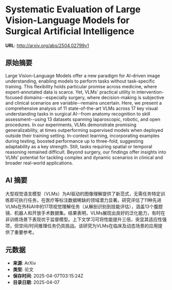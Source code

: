 # Systematic Evaluation of Large Vision-Language Models for Surgical Artificial Intelligence

**URL**: http://arxiv.org/abs/2504.02799v1

## 原始摘要

Large Vision-Language Models offer a new paradigm for AI-driven image
understanding, enabling models to perform tasks without task-specific training.
This flexibility holds particular promise across medicine, where
expert-annotated data is scarce. Yet, VLMs' practical utility in
intervention-focused domains--especially surgery, where decision-making is
subjective and clinical scenarios are variable--remains uncertain. Here, we
present a comprehensive analysis of 11 state-of-the-art VLMs across 17 key
visual understanding tasks in surgical AI--from anatomy recognition to skill
assessment--using 13 datasets spanning laparoscopic, robotic, and open
procedures. In our experiments, VLMs demonstrate promising generalizability, at
times outperforming supervised models when deployed outside their training
setting. In-context learning, incorporating examples during testing, boosted
performance up to three-fold, suggesting adaptability as a key strength. Still,
tasks requiring spatial or temporal reasoning remained difficult. Beyond
surgery, our findings offer insights into VLMs' potential for tackling complex
and dynamic scenarios in clinical and broader real-world applications.


## AI 摘要

大型视觉语言模型（VLMs）为AI驱动的图像理解提供了新范式，无需任务特定训练即可执行任务，在医疗等标注数据稀缺的领域潜力显著。研究评估了11种先进VLMs在外科AI中的17项视觉理解任务（从解剖识别到技能评估），涵盖13个腹腔镜、机器人和开放手术数据集。结果表明，VLMs展现出良好的泛化能力，有时在非训练场景下表现优于监督模型。上下文学习可将性能提升三倍，突显其适应性强项，但空间/时间推理任务仍具挑战。该研究为VLMs在临床及动态场景的应用提供了重要参考。

## 元数据

- **来源**: ArXiv
- **类型**: 论文
- **保存时间**: 2025-04-07T03:15:24Z
- **目录日期**: 2025-04-07
